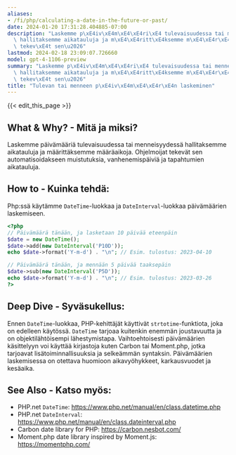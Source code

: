 ```yaml
---
aliases:
- /fi/php/calculating-a-date-in-the-future-or-past/
date: 2024-01-20 17:31:28.404885-07:00
description: "Laskemme p\xE4iv\xE4m\xE4\xE4ri\xE4 tulevaisuudessa tai menneisyydess\xE4\
  \ hallitaksemme aikatauluja ja m\xE4\xE4ritt\xE4ksemme m\xE4\xE4r\xE4aikoja. Ohjelmoijat\
  \ tekev\xE4t sen\u2026"
lastmod: 2024-02-18 23:09:07.726660
model: gpt-4-1106-preview
summary: "Laskemme p\xE4iv\xE4m\xE4\xE4ri\xE4 tulevaisuudessa tai menneisyydess\xE4\
  \ hallitaksemme aikatauluja ja m\xE4\xE4ritt\xE4ksemme m\xE4\xE4r\xE4aikoja. Ohjelmoijat\
  \ tekev\xE4t sen\u2026"
title: "Tulevan tai menneen p\xE4iv\xE4m\xE4\xE4r\xE4n laskeminen"
---
```


{{< edit_this_page >}}

## What & Why? - Mitä ja miksi?
Laskemme päivämääriä tulevaisuudessa tai menneisyydessä hallitaksemme aikatauluja ja määrittäksemme määräaikoja. Ohjelmoijat tekevät sen automatisoidakseen muistutuksia, vanhenemispäiviä ja tapahtumien aikatauluja.

## How to - Kuinka tehdä:
Php:ssä käytämme `DateTime`-luokkaa ja `DateInterval`-luokkaa päivämäärien laskemiseen.

```php
<?php
// Päivämäärä tänään, ja lasketaan 10 päivää eteenpäin
$date = new DateTime();
$date->add(new DateInterval('P10D'));
echo $date->format('Y-m-d') . "\n"; // Esim. tulostus: 2023-04-10

// Päivämäärä tänään, ja mennään 5 päivää taaksepäin
$date->sub(new DateInterval('P5D'));
echo $date->format('Y-m-d') . "\n"; // Esim. tulostus: 2023-03-26
?>
```

## Deep Dive - Syväsukellus:
Ennen `DateTime`-luokkaa, PHP-kehittäjät käyttivät `strtotime`-funktiota, joka on edelleen käytössä. `DateTime` tarjoaa kuitenkin enemmän joustavuutta ja on objektilähtöisempi lähestymistapa. Vaihtoehtoisesti päivämäärien käsittelyyn voi käyttää kirjastoja kuten Carbon tai Moment.php, jotka tarjoavat lisätoiminnallisuuksia ja selkeämmän syntaksin. Päivämäärien laskemisessa on otettava huomioon aikavyöhykkeet, karkausvuodet ja kesäaika.

## See Also - Katso myös:
- PHP.net `DateTime`: https://www.php.net/manual/en/class.datetime.php
- PHP.net `DateInterval`: https://www.php.net/manual/en/class.dateinterval.php
- Carbon date library for PHP: https://carbon.nesbot.com/
- Moment.php date library inspired by Moment.js: https://momentphp.com/
